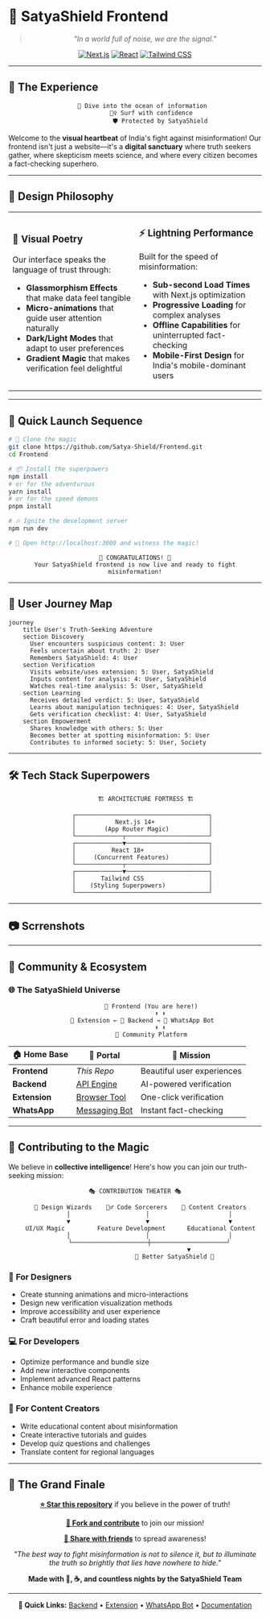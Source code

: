 # 🌟 SatyaShield Frontend

<div align="center">
  
  > *"In a world full of noise, we are the signal."*

  [![Next.js](https://img.shields.io/badge/Next.js-000000?style=for-the-badge&logo=nextdotjs&logoColor=white)](https://nextjs.org/)
  [![React](https://img.shields.io/badge/React-20232A?style=for-the-badge&logo=react&logoColor=61DAFB)](https://reactjs.org/)
  [![Tailwind CSS](https://img.shields.io/badge/Tailwind_CSS-38B2AC?style=for-the-badge&logo=tailwind-css&logoColor=white)](https://tailwindcss.com/)

</div>

---

## 🎪 The Experience

<div align="center">

```ascii
    🌊 Dive into the ocean of information
         🏄‍♀️ Surf with confidence
              🛡️ Protected by SatyaShield
```

</div>

Welcome to the **visual heartbeat** of India's fight against misinformation! Our frontend isn't just a website—it's a **digital sanctuary** where truth seekers gather, where skepticism meets science, and where every citizen becomes a fact-checking superhero.

---

## 🎨 Design Philosophy

<table>
<tr>
<td width="50%">

### 🌈 **Visual Poetry**
Our interface speaks the language of trust through:
- **Glassmorphism Effects** that make data feel tangible
- **Micro-animations** that guide user attention naturally  
- **Dark/Light Modes** that adapt to user preferences
- **Gradient Magic** that makes verification feel delightful

</td>
<td width="50%">

### ⚡ **Lightning Performance**
Built for the speed of misinformation:
- **Sub-second Load Times** with Next.js optimization
- **Progressive Loading** for complex analyses
- **Offline Capabilities** for uninterrupted fact-checking
- **Mobile-First Design** for India's mobile-dominant users

</td>
</tr>
</table>

---

## 🚀 Quick Launch Sequence

```bash
# 🌟 Clone the magic
git clone https://github.com/Satya-Shield/Frontend.git
cd Frontend

# 📦 Install the superpowers
npm install
# or for the adventurous
yarn install
# or for the speed demons
pnpm install

# 🔥 Ignite the development server
npm run dev

# 🎉 Open http://localhost:3000 and witness the magic!
```

<div align="center">

```
🎊 CONGRATULATIONS! 🎊
Your SatyaShield frontend is now live and ready to fight misinformation!
```

</div>

---

## 🎯 User Journey Map

```mermaid
journey
    title User's Truth-Seeking Adventure
    section Discovery
      User encounters suspicious content: 3: User
      Feels uncertain about truth: 2: User
      Remembers SatyaShield: 4: User
    section Verification
      Visits website/uses extension: 5: User, SatyaShield
      Inputs content for analysis: 4: User, SatyaShield
      Watches real-time analysis: 5: User, SatyaShield
    section Learning
      Receives detailed verdict: 5: User, SatyaShield
      Learns about manipulation techniques: 4: User, SatyaShield
      Gets verification checklist: 4: User, SatyaShield
    section Empowerment
      Shares knowledge with others: 5: User
      Becomes better at spotting misinformation: 5: User
      Contributes to informed society: 5: User, Society
```

---

## 🛠️ Tech Stack Superpowers

<div align="center">

```
      🏗️ ARCHITECTURE FORTRESS 🏗️
      
    ┌─────────────────────────────────────┐
    │           Next.js 14+               │
    │        (App Router Magic)           │
    └─────────────┬───────────────────────┘
    ┌─────────────▼───────────────────────┐
    │          React 18+                  │
    │     (Concurrent Features)           │
    └─────────────┬───────────────────────┘
    ┌─────────────▼───────────────────────┐
    │       Tailwind CSS                  │
    │    (Styling Superpowers)            │
    └─────────────────────────────────────┘
```

</div>

---

## 📷 Scrrenshots

---

## 🎊 Community & Ecosystem

### 🌐 **The SatyaShield Universe**

<div align="center">

```
         🌟 Frontend (You are here!)
              ⬆️ ⬇️
    🔧 Extension ← 🤖 Backend → 💬 WhatsApp Bot
              ⬆️ ⬇️
         👥 Community Platform
```

</div>

| 🏠 Home Base | 🔗 Portal | 🎯 Mission |
|--------------|-----------|------------|
| **Frontend** | *This Repo* | Beautiful user experiences |
| **Backend** | [API Engine](https://github.com/Satya-Shield/Backend) | AI-powered verification |
| **Extension** | [Browser Tool](https://github.com/Satya-Shield/Browser-Extension) | One-click verification |
| **WhatsApp** | [Messaging Bot](https://github.com/Satya-Shield/Whatsapp-Bot) | Instant fact-checking |

---

## 🎪 Contributing to the Magic

We believe in **collective intelligence**! Here's how you can join our truth-seeking mission:

<div align="center">

```
🎭 CONTRIBUTION THEATER 🎭

   🎨 Design Wizards    🧙‍♂️ Code Sorcerers    📝 Content Creators
        │                     │                      │
        ▼                     ▼                      ▼
   UI/UX Magic         Feature Development      Educational Content
        │                     │                      │
        └─────────────────────┼─────────────────────┘
                              ▼
                      🌟 Better SatyaShield 🌟
```

</div>

### 🎨 **For Designers**
- Create stunning animations and micro-interactions
- Design new verification visualization methods
- Improve accessibility and user experience
- Craft beautiful error and loading states

### 💻 **For Developers**
- Optimize performance and bundle size
- Add new interactive components
- Implement advanced React patterns
- Enhance mobile experience

### 📝 **For Content Creators**
- Write educational content about misinformation
- Create interactive tutorials and guides
- Develop quiz questions and challenges
- Translate content for regional languages

---

## 🎊 The Grand Finale

<div align="center">

**[⭐ Star this repository](https://github.com/Satya-Shield/Frontend)** if you believe in the power of truth!

**[🍴 Fork and contribute](https://github.com/Satya-Shield/Frontend/fork)** to join our mission!

**[📢 Share with friends](https://twitter.com/intent/tweet?text=Check%20out%20SatyaShield%20-%20AI-powered%20misinformation%20detection!%20%23TruthMatters%20%23DigitalLiteracy)** to spread awareness!

</div>

<div align="center">

*"The best way to fight misinformation is not to silence it, but to illuminate the truth so brightly that lies have nowhere to hide."*

**Made with 💖, ☕, and countless nights by the SatyaShield Team**

---

**🔗 Quick Links:** [Backend](https://github.com/Satya-Shield/Backend) • [Extension](https://github.com/Satya-Shield/Browser-Extension) • [WhatsApp Bot](https://github.com/Satya-Shield/Whatsapp-Bot) • [Documentation](https://docs.satyashield.com)

</div>
